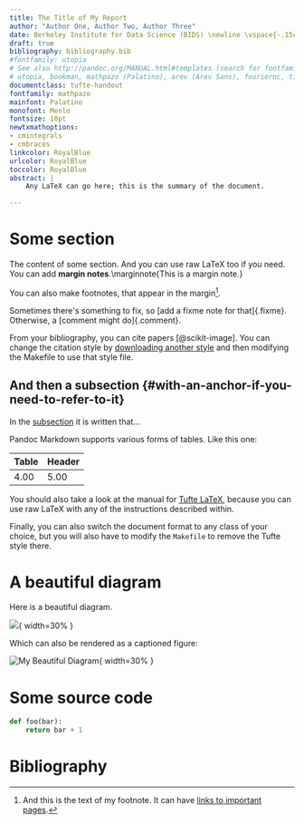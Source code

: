 ```yaml
---
title: The Title of My Report
author: "Author One, Author Two, Author Three"
date: Berkeley Institute for Data Science (BIDS) \newline \vspace{-.15cm}  University of California, Berkeley  \newline October 2018
draft: true
bibliography: bibliography.bib
#fontfamily: utopia
# See also http://pandoc.org/MANUAL.html#templates (search for fontfamily)
# utopia, bookman, mathpazo (Palatino), arev (Arev Sans), fouriernc, times, libertine, lmodern
documentclass: tufte-handout
fontfamily: mathpazo
mainfont: Palatino
monofont: Menlo
fontsize: 10pt
newtxmathoptions:
- cmintegrals
- cmbraces
linkcolor: RoyalBlue
urlcolor: RoyalBlue
toccolor: RoyalBlue
abstract: |
    Any LaTeX can go here; this is the summary of the document.

---
```


# Some section

The content of some section.  And you can use raw LaTeX too if you
need.  You can add **margin notes**.\marginnote{This is a margin note.}

You can also make footnotes, that appear in the margin[^my_footnote].

Sometimes there's something to fix, so [add a fixme note for
that]{.fixme}.  Otherwise, a [comment might do]{.comment}.

From your bibliography, you can cite papers [@scikit-image].  You can
change the citation style
by [downloading another style](https://www.zotero.org/styles?q=ieee)
and then modifying the Makefile to use that style file.

[^my_footnote]: And this is the text of my footnote.  It can have
[links to important pages](https://github.com/bids/fellows/wiki).

## And then a subsection {#with-an-anchor-if-you-need-to-refer-to-it}

In the [subsection](#with-an-anchor-if-you-need-to-refer-to-it) it is
written that...

Pandoc Markdown supports various forms of tables.  Like this one:

| Table | Header |
|-------|--------|
| 4.00  |  5.00  |

You should also take a look at the manual
for [Tufte LaTeX](https://ctan.org/pkg/tufte-latex?lang=en), because
you can use raw LaTeX with any of the instructions described within.

Finally, you can also switch the document format to any class of your
choice, but you will also have to modify the `Makefile` to remove the
Tufte style there.

# A beautiful diagram

Here is a beautiful diagram.

![](build/diagram.png){ width=30% }

Which can also be rendered as a captioned figure:

![My Beautiful Diagram](build/diagram.png){ width=30% }

# Some source code

```python
def foo(bar):
    return bar + 1
```

# Bibliography

